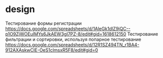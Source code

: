 # design
Тестирование формы регистрации 
https://docs.google.com/spreadsheets/d/1AleGk1dlZ9jQC--p1O9ZjWOEuIMYs6JkAEW3gI7PZ-8/edit#gid=1618612150
Тестирование фильтрации и сортировки, используя попарное тестирование
https://docs.google.com/spreadsheets/d/12R1SZ494TN_r1BA4-912AXAskwCIE-OeS1clmsxR5F8/edit#gid=0
